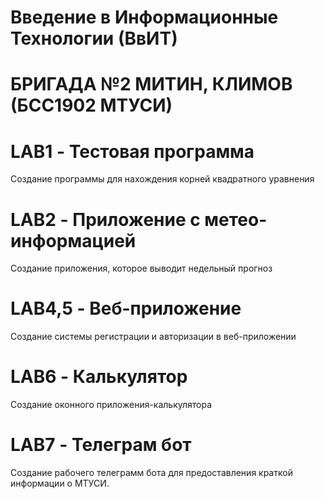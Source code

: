 # Введение в Информационные Технологии (ВвИТ)
# БРИГАДА №2 МИТИН, КЛИМОВ (БСС1902 МТУСИ)

# LAB1 - Тестовая программа
Создание программы для нахождения корней квадратного уравнения
# LAB2 - Приложение с метео-информацией
Создание приложения, которое выводит недельный прогноз 
# LAB4,5 - Веб-приложение
Создание системы регистрации и авторизации в веб-приложении
# LAB6 - Калькулятор
Создание оконного приложения-калькулятора
# LAB7 - Телеграм бот
Создание рабочего телеграмм бота для предоставления краткой информации о МТУСИ.